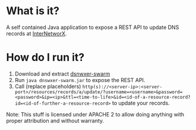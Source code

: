 # What is it?
A self contained Java application to expose a REST API to update DNS records at [InterNetworX](https://www.inwx.de).

# How do I run it?
 1. Download and extract [dsnwxer-swarm](https://github.com/suckowbiz/dnswxr/releases/download/v1.0.0/dnswxr-swarm.tar.gz)
 2. Run ```java dnswxer-swarm.jar``` to expose the REST API.
 2. Call (replace placeholders) ```http(s)://<server-ip>:<server-port>/resources/records/a/update/?username=<username>&password=<password>&ip=<ip>&ttl=<time-to-life>&id=<id-of-a-resource-record?id=<id-of-further-a-resource-record>``` to update your records.

Note: This stuff is licensed under APACHE 2 to allow doing anything with proper attribution and without warranty.
